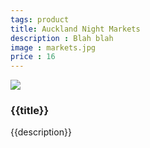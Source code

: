 ```yaml
---
tags: product
title: Auckland Night Markets
description : Blah blah
image : markets.jpg
price : 16
---
```


<img class="product-image" src="/assets/images/{{ image }}"/>
<h3>{{title}}</h3>
<p>{{description}}</p>